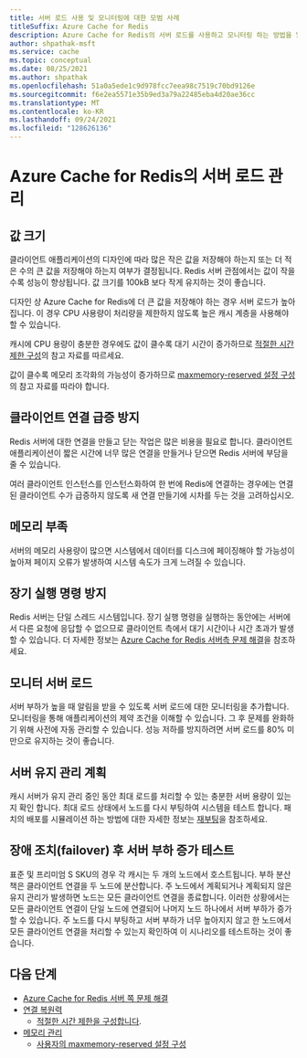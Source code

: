 ```yaml
---
title: 서버 로드 사용 및 모니터링에 대한 모범 사례
titleSuffix: Azure Cache for Redis
description: Azure Cache for Redis의 서버 로드를 사용하고 모니터링 하는 방법을 알아봅니다.
author: shpathak-msft
ms.service: cache
ms.topic: conceptual
ms.date: 08/25/2021
ms.author: shpathak
ms.openlocfilehash: 51a0a5ede1c9d978fcc7eea98c7519c70bd9126e
ms.sourcegitcommit: f6e2ea5571e35b9ed3a79a22485eba4d20ae36cc
ms.translationtype: MT
ms.contentlocale: ko-KR
ms.lasthandoff: 09/24/2021
ms.locfileid: "128626136"
---
```

# <a name="manage-server-load-for-azure-cache-for-redis"></a>Azure Cache for Redis의 서버 로드 관리

## <a name="value-sizes"></a>값 크기

클라이언트 애플리케이션의 디자인에 따라 많은 작은 값을 저장해야 하는지 또는 더 적은 수의 큰 값을 저장해야 하는지 여부가 결정됩니다. Redis 서버 관점에서는 값이 작을수록 성능이 향상됩니다. 값 크기를 100kB 보다 작게 유지하는 것이 좋습니다.

디자인 상 Azure Cache for Redis에 더 큰 값을 저장해야 하는 경우 서버 로드가 높아집니다. 이 경우 CPU 사용량이 처리량을 제한하지 않도록 높은 캐시 계층을 사용해야 할 수 있습니다.

캐시에 CPU 용량이 충분한 경우에도 값이 클수록 대기 시간이 증가하므로 [적절한 시간 제한 구성](cache-best-practices-connection.md#configure-appropriate-timeouts)의 참고 자료를 따르세요.

값이 클수록 메모리 조각화의 가능성이 증가하므로 [maxmemory-reserved 설정 구성](cache-best-practices-memory-management.md#configure-your-maxmemory-reserved-setting)의 참고 자료를 따라야 합니다.

## <a name="avoid-client-connection-spikes"></a>클라이언트 연결 급증 방지

Redis 서버에 대한 연결을 만들고 닫는 작업은 많은 비용을 필요로 합니다. 클라이언트 애플리케이션이 짧은 시간에 너무 많은 연결을 만들거나 닫으면 Redis 서버에 부담을 줄 수 있습니다.

여러 클라이언트 인스턴스를 인스턴스화하여 한 번에 Redis에 연결하는 경우에는 연결된 클라이언트 수가 급증하지 않도록 새 연결 만들기에 시차를 두는 것을 고려하십시오.

## <a name="memory-pressure"></a>메모리 부족

서버의 메모리 사용량이 많으면 시스템에서 데이터를 디스크에 페이징해야 할 가능성이 높아져 페이지 오류가 발생하여 시스템 속도가 크게 느려질 수 있습니다.

## <a name="avoid-long-running-commands"></a>장기 실행 명령 방지

Redis 서버는 단일 스레드 시스템입니다. 장기 실행 명령을 실행하는 동안에는 서버에서 다른 요청에 응답할 수 없으므로 클라이언트 측에서 대기 시간이나 시간 초과가 발생할 수 있습니다. 더 자세한 정보는 [Azure Cache for Redis 서버측 문제 해결](cache-troubleshoot-server.md)을 참조하세요.  

## <a name="monitor-server-load"></a>모니터 서버 로드

서버 부하가 높을 때 알림을 받을 수 있도록 서버 로드에 대한 모니터링을 추가합니다. 모니터링을 통해 애플리케이션의 제약 조건을 이해할 수 있습니다. 그 후 문제를 완화하기 위해 사전에 자동 관리할 수 있습니다. 성능 저하를 방지하려면 서버 로드를 80% 미만으로 유지하는 것이 좋습니다.

## <a name="plan-for-server-maintenance"></a>서버 유지 관리 계획

캐시 서버가 유지 관리 중인 동안 최대 로드를 처리할 수 있는 충분한 서버 용량이 있는지 확인 합니다. 최대 로드 상태에서 노드를 다시 부팅하여 시스템을 테스트 합니다. 패치의 배포를 시뮬레이션 하는 방법에 대한 자세한 정보는 [재부팅](cache-administration.md#reboot)을 참조하세요.

## <a name="test-for-increased-server-load-after-failover"></a>장애 조치(failover) 후 서버 부하 증가 테스트

표준 및 프리미엄 S SKU의 경우 각 캐시는 두 개의 노드에서 호스트됩니다. 부하 분산책은 클라이언트 연결을 두 노드에 분산합니다. 주 노드에서 계획되거나 계획되지 않은 유지 관리가 발생하면 노드는 모든 클라이언트 연결을 종료합니다. 이러한 상황에서는 모든 클라이언트 연결이 단일 노드에 연결되어 나머지 노드 하나에서 서버 부하가 증가할 수 있습니다. 주 노드를 다시 부팅하고 서버 부하가 너무 높아지지 않고 한 노드에서 모든 클라이언트 연결을 처리할 수 있는지 확인하여 이 시나리오를 테스트하는 것이 좋습니다.

## <a name="next-steps"></a>다음 단계

- [Azure Cache for Redis 서버 쪽 문제 해결](cache-troubleshoot-server.md)
- [연결 복원력](cache-best-practices-connection.md)
  - [적절한 시간 제한을 구성합니다](cache-best-practices-connection.md#configure-appropriate-timeouts).
- [메모리 관리](cache-best-practices-memory-management.md)
  - [사용자의 maxmemory-reserved 설정 구성](cache-best-practices-memory-management.md#configure-your-maxmemory-reserved-setting)
